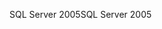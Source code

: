<span data-ttu-id="59306-101">SQL Server 2005</span><span class="sxs-lookup"><span data-stu-id="59306-101">SQL Server 2005</span></span>
